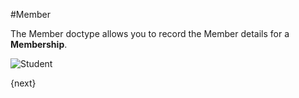 #Member

The Member doctype allows you to record the Member details for a **Membership**.

<img class="screenshot" alt="Student" src="/docs/assets/img/non_profit/membership/member.png">

{next}